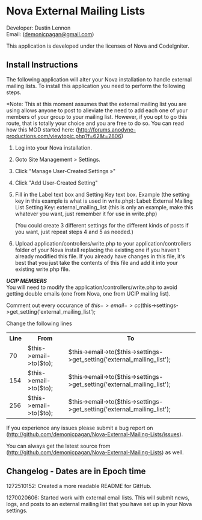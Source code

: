 Nova External Mailing Lists
===========================
Developer: Dustin Lennon<br />
Email: (demonicpagan@gmail.com)

This application is developed under the licenses of Nova and CodeIgniter.

Install Instructions
--------------------
The following application will alter your Nova installation to handle external mailing lists. To install this
application you need to perform the following steps.

*Note: This at this moment assumes that the external mailing list you are using allows anyone to post to alleviate
the need to add each one of your members of your group to your mailing list. However, if you opt to go this route,
that is totally your choice and you are free to do so. You can read how this MOD started here:
(http://forums.anodyne-productions.com/viewtopic.php?f=62&t=2806)

1. Log into your Nova installation.

2. Goto Site Management > Settings.

3. Click "Manage User-Created Settings &raquo;"

4. Click "Add User-Created Setting"

5. Fill in the Label text box and Setting Key text box.
   Example (the setting key in this example is what is used in write.php):
     Label: External Mailing List
	 Setting Key: external_mailing_list (this is only an example, make this whatever you want, just remember it for
	 use in write.php)

	(You could create 3 different settings for the different kinds of posts if you want, just repeat steps 4 and 5 as
	needed.)

6. Upload application/controllers/write.php to your application/controllers folder of your Nova install replacing 
the existing one if you haven't already modified this file. If you already have changes in this file, it's best 
that you just take the contents of this file and add it into your existing write.php file.

***UCIP MEMBERS***<br />
You will need to modify the application/controllers/write.php to avoid getting double emails (one from Nova, one from
UCIP mailing list).

Comment out every occurance of $this->email->cc($this->settings->get_setting('external_mailing_list');

Change the following lines

<table>
	<tr>
		<th>Line</th><th>From</th><th>To</th>
	</tr>
	<tr>
		<td>70</td><td>$this->email->to($to);</td><td>$this->email->to($this->settings->get_setting('external_mailing_list');</td>
	</tr>
	<tr>
		<td>154</td><td>$this->email->to($to);</td><td>$this->email->to($this->settings->get_setting('external_mailing_list');</td>
	</tr>
	<tr>
		<td>256</td><td>$this->email->to($to);</td><td>$this->email->to($this->settings->get_setting('external_mailing_list');</td>
	</tr>
</table>

If you experience any issues please submit a bug report on
(http://github.com/demonicpagan/Nova-External-Mailing-Lists/issues).

You can always get the latest source from (http://github.com/demonicpagan/Nova-External-Mailing-Lists) as well.

Changelog - Dates are in Epoch time
-----------------------------------
1272510152: Created a more readable README for GitHub.

1270020606: Started work with external email lists. This will submit news, logs, and posts to an external mailing list that you have set up in your Nova settings.
